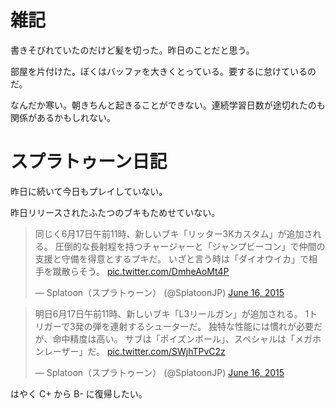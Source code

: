 # 雑記

書きそびれていたのだけど髪を切った。昨日のことだと思う。

部屋を片付けた。ぼくはバッファを大きくとっている。要するに怠けているのだ。

なんだか寒い。朝きちんと起きることができない。連続学習日数が途切れたのも関係があるかもしれない。

# スプラトゥーン日記

昨日に続いて今日もプレイしていない。

昨日リリースされたふたつのブキもためせていない。

<blockquote class="twitter-tweet" data-partner="tweetdeck"><p lang="ja" dir="ltr">同じく6月17日午前11時、新しいブキ「リッター3Kカスタム」が追加される。&#10;圧倒的な長射程を持つチャージャーと「ジャンプビーコン」で仲間の支援と守備を得意とするブキだ。&#10;いざと言う時は「ダイオウイカ」で相手を蹴散らそう。 <a href="http://t.co/DmheAoMt4P">pic.twitter.com/DmheAoMt4P</a></p>&mdash; Splatoon（スプラトゥーン） (@SplatoonJP) <a href="https://twitter.com/SplatoonJP/status/610740166521532416">June 16, 2015</a></blockquote>

<blockquote class="twitter-tweet" data-partner="tweetdeck"><p lang="ja" dir="ltr">明日6月17日午前11時、新しいブキ「L3リールガン」が追加される。&#10;1トリガーで3発の弾を連射するシューターだ。&#10;独特な性能には慣れが必要だが、命中精度は高い。&#10;サブは「ポイズンボール」、スペシャルは「メガホンレーザー」だ。 <a href="http://t.co/SWjhTPvC2z">pic.twitter.com/SWjhTPvC2z</a></p>&mdash; Splatoon（スプラトゥーン） (@SplatoonJP) <a href="https://twitter.com/SplatoonJP/status/610739824375435266">June 16, 2015</a></blockquote>

はやく C+ から B- に復帰したい。

<script async src="//platform.twitter.com/widgets.js" charset="utf-8"></script>
